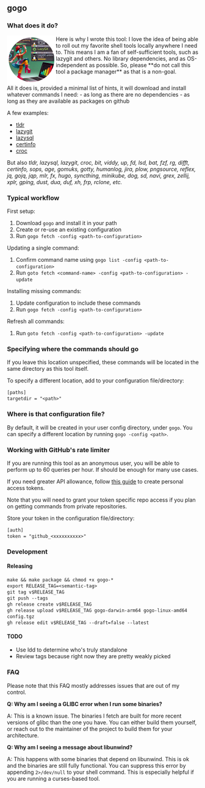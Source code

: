 
## gogo

### What does it do?

<img align="left" width="128" height="128" src="assets/gogologo_medallion.png">
Here is why I wrote this tool: I love the idea of being able to roll out my favorite shell tools locally anywhere I need to.
This means I am a fan of self-sufficient tools, such as lazygit and others. No library dependencies, and as OS-independent as possible.
So, please **do not call this tool a package manager** as that is a non-goal.

<br clear="all">
All it does is, provided a minimal list of hints, it will download and install whatever commands I need:
- as long as there are no dependencies
- as long as they are available as packages on github

A few examples: 
- [tldr](https://github.com/isacikgoz/tldr)
- [lazygit](https://github.com/jesseduffield/lazygit)
- [lazysql](https://github.com/jorgerojas26/lazysql)
- [certinfo](https://github.com/pete911/certinfo)
- [croc](https://github.com/schollz/croc)

But also _tldr, lazysql, lazygit, croc, bit, viddy, up, fd, lsd, bat, fzf, rg, difft, certinfo, sops, age, gomuks, gotty, humanlog, jira, plow, pngsource, reflex, jq, gojq, jqp, mlr, fx, hugo, syncthing, minikube, dog, sd, navi, grex, zellij, xplr, gping, dust, dua, duf, xh, frp, rclone, etc._

### Typical workflow

First setup:

1. Download `gogo` and install it in your path
2. Create or re-use an existing configuration
3. Run `gogo fetch -config <path-to-configuration>`

Updating a single command:

1. Confirm command name using `gogo list -config <path-to-configuration>`
2. Run `goto fetch <command-name> -config <path-to-configuration> -update`

Installing missing commands:

1. Update configuration to include these commands
2. Run `gogo fetch -config <path-to-configuration>`

Refresh all commands:

1. Run `goto fetch -config <path-to-configuration> -update`

### Specifying where the commands should go

If you leave this location unspecified, these commands will be located in the same directory as this tool itself.

To specify a different location, add to your configuration file/directory:

```
[paths]
targetdir = "<path>"
```

### Where is that configuration file?

By default, it will be created in your user config directory, under `gogo`. You can specify a different location by running `gogo -config <path>`.

### Working with GitHub's rate limiter

If you are running this tool as an anonymous user, you will be able to perform up to 60 queries per hour. If should be enough for many use cases.

If you need greater API allowance, follow [this guide](https://docs.github.com/en/authentication/keeping-your-account-and-data-secure/managing-your-personal-access-tokens) to create personal access tokens. 

Note that you will need to grant your token specific repo access if you plan on getting commands from private repositories.

Store your token in the configuration file/directory:

```
[auth]
token = "github_<xxxxxxxxxx>"
```

### Development

#### Releasing

```
make && make package && chmod +x gogo-*
export RELEASE_TAG=<semantic-tag>
git tag v$RELEASE_TAG
git push --tags
gh release create v$RELEASE_TAG
gh release upload v$RELEASE_TAG gogo-darwin-arm64 gogo-linux-amd64 config.tgz
gh release edit v$RELEASE_TAG --draft=false --latest
```

#### TODO

- Use ldd to determine who's truly standalone
- Review tags because right now they are pretty weakly picked

### FAQ

Please note that this FAQ mostly addresses issues that are out of my control.

**Q: Why am I seeing a GLIBC error when I run some binaries?**

A: This is a known issue. The binaries I fetch are built for more recent versions of glibc than the one you have. 
You can either build them yourself, or reach out to the maintainer of the project to build them for your architecture.

**Q: Why am I seeing a message about libunwind?**

A: This happens with some binaries that depend on libunwind. This is ok and the binaries are still fully functional. You can suppress this error by appending `2>/dev/null` to your shell command. This is especially helpful if you are running a curses-based tool.
